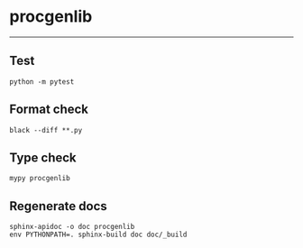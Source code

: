 # procgenlib

---

## Test

    python -m pytest

## Format check

    black --diff **.py

## Type check

    mypy procgenlib

## Regenerate docs

    sphinx-apidoc -o doc procgenlib
    env PYTHONPATH=. sphinx-build doc doc/_build
